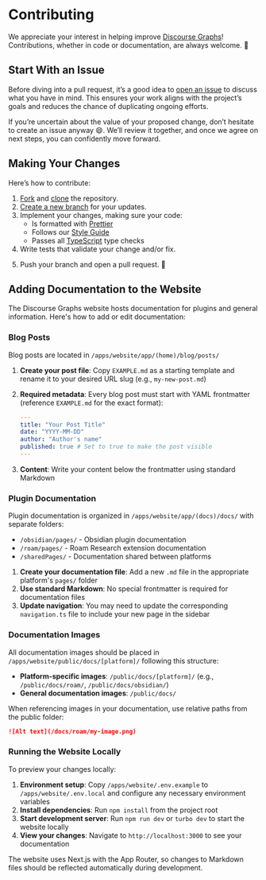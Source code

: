 # Contributing

We appreciate your interest in helping improve [Discourse Graphs](https://github.com/DiscourseGraphs/discourse-graph)! Contributions, whether in code or documentation, are always welcome. 🙌

## Start With an Issue

Before diving into a pull request, it’s a good idea to [open an issue](https://github.com/DiscourseGraphs/discourse-graph/issues/new/) to discuss what you have in mind. This ensures your work aligns with the project’s goals and reduces the chance of duplicating ongoing efforts.

If you’re uncertain about the value of your proposed change, don’t hesitate to create an issue anyway 😄. We’ll review it together, and once we agree on next steps, you can confidently move forward.

## Making Your Changes

Here’s how to contribute:

1. [Fork](https://docs.github.com/en/github/getting-started-with-github/fork-a-repo) and [clone](https://docs.github.com/en/github/creating-cloning-and-archiving-repositories/cloning-a-repository) the repository.
2. [Create a new branch](https://docs.github.com/en/desktop/contributing-and-collaborating-using-github-desktop/managing-branches) for your updates.
3. Implement your changes, making sure your code:
   - Is formatted with [Prettier](https://prettier.io)
   - Follows our [Style Guide](./STYLE_GUIDE.md)
   - Passes all [TypeScript](https://www.typescriptlang.org/) type checks
4. Write tests that validate your change and/or fix.
<!-- 5. Run `turbo build` followed by `turbo test` to confirm everything works. -->
5. Push your branch and open a pull request. 🚀

## Adding Documentation to the Website

The Discourse Graphs website hosts documentation for plugins and general information. Here's how to add or edit documentation:

### Blog Posts

Blog posts are located in `/apps/website/app/(home)/blog/posts/`

1. **Create your post file**: Copy `EXAMPLE.md` as a starting template and rename it to your desired URL slug (e.g., `my-new-post.md`)

2. **Required metadata**: Every blog post must start with YAML frontmatter (reference `EXAMPLE.md` for the exact format):

   ```yaml
   ---
   title: "Your Post Title"
   date: "YYYY-MM-DD"
   author: "Author's name"
   published: true # Set to true to make the post visible
   ---
   ```

3. **Content**: Write your content below the frontmatter using standard Markdown

### Plugin Documentation

Plugin documentation is organized in `/apps/website/app/(docs)/docs/` with separate folders:

- `/obsidian/pages/` - Obsidian plugin documentation
- `/roam/pages/` - Roam Research extension documentation
- `/sharedPages/` - Documentation shared between platforms

1. **Create your documentation file**: Add a new `.md` file in the appropriate platform's `pages/` folder
2. **Use standard Markdown**: No special frontmatter is required for documentation files
3. **Update navigation**: You may need to update the corresponding `navigation.ts` file to include your new page in the sidebar

### Documentation Images

All documentation images should be placed in `/apps/website/public/docs/[platform]/` following this structure:

- **Platform-specific images**: `/public/docs/[platform]/` (e.g., `/public/docs/roam/`, `/public/docs/obsidian/`)
- **General documentation images**: `/public/docs/`

When referencing images in your documentation, use relative paths from the public folder:

```markdown
![Alt text](/docs/roam/my-image.png)
```

### Running the Website Locally

To preview your changes locally:

1. **Environment setup**: Copy `/apps/website/.env.example` to `/apps/website/.env.local` and configure any necessary environment variables
2. **Install dependencies**: Run `npm install` from the project root
3. **Start development server**: Run `npm run dev` or `turbo dev` to start the website locally
4. **View your changes**: Navigate to `http://localhost:3000` to see your documentation

The website uses Next.js with the App Router, so changes to Markdown files should be reflected automatically during development.
